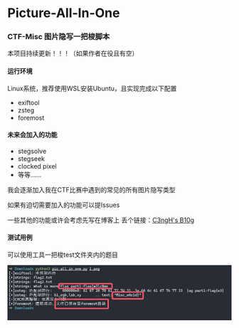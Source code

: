 # Picture-All-In-One
### CTF-Misc 图片隐写一把梭脚本

本项目持续更新！！！（如果作者在役且有空）

#### 运行环境

Linux系统，推荐使用WSL安装Ubuntu，且实现完成以下配置

- exiftool
- zsteg
- foremost

#### 未来会加入的功能

- stegsolve
- stegseek
- clocked pixel
- 等等……

我会逐渐加入我在CTF比赛中遇到的常见的所有图片隐写类型

如果有迫切需要加入的功能可以提Issues

一些其他的功能或许会考虑先写在博客上 丢个链接：[C3ngH's B10g](https://c3ngh.top/)

#### 测试用例

可以使用工具一把梭test文件夹内的题目

![image1](img/image1.png)
